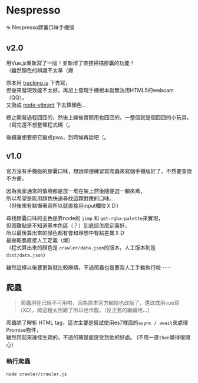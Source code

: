 # Nespresso

:coffee: Nespresso膠囊口味手機版

## v2.0

用Vue.js重新寫了一版！並新增了直接掃描膠囊的功能！  
（雖然顏色的辨識不太準（爆

原本用 [tracking.js](https://trackingjs.com/) 下去寫，  
但後來發現效能不太好，再加上發現手機根本就無法用HTML5的webcam（QQ），  
又換成 [node-vibrant](https://github.com/akfish/node-vibrant) 下去算顏色...

總之開發過程囧囧的，然後上線後實際用也囧囧的，一整個就是個囧囧的小玩具。（寫完還不想整理程式碼（。

後續還想要把它變成pwa，到時候再說吧（。

## v1.0

官方沒有手機版的膠囊口味，想說順便練習寫爬蟲來寫個手機版好了，不然要查很不方便。

因為我家通常的情境都是放一堆在架上然後隨便選一顆來煮，  
所以希望是能用顏色快速尋找這顆對應的口味。  
（但後來有點懶著寫所以就直接用input欄位ＸＤ）

尋找膠囊口味的主色是靠node的 `jimp` 和 `get-rgba-palette`來實現，  
但困難點是不知道基本色區（？）到底該怎麼定義好，  
所以最後算出來的顏色都有會和理想中有點差異ＸＤ  
最後乾脆直接人工定義（爆）  
（程式算出來的顏色是 `crawler/data.json`的版本，人工版本則是`dist/data.json`）

雖然這樣以後要更新就比較麻煩，不過爬蟲也是要我人工手動執行啦⋯⋯

## 爬蟲

> 爬蟲現在已經不可用啦，因為原本官方網站也改版了，還改成用vue寫(XD)，爬這種太困難了所以也作罷。（反正舊的繼續用...）

爬蟲除了解析 HTML tag，這次主要是嘗試使用es7裡面的`async / await`來處理Promise物件，  
雖然用起來還怪生疏的，不過的確是能感受到他的好處。
(不用一直`then`覺得很開心)

### 執行爬蟲
```console
node crawler/crawler.js
```
